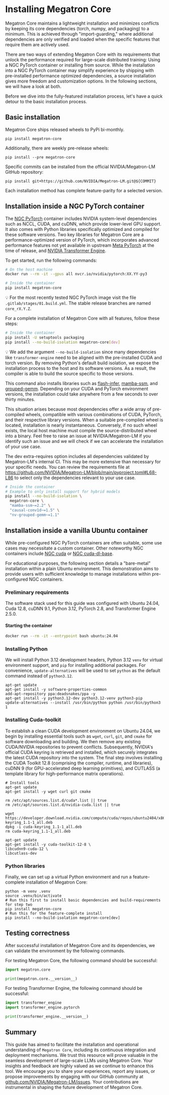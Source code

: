 # Installing Megatron Core

Megatron Core maintains a lightweight installation and minimizes conflicts by keeping its core dependencies (torch, numpy, and packaging) to a minimum. This is achieved through "import-guarding," where additional dependencies are only verified and loaded when the specific features that require them are actively used.

There are two ways of extending Megatron Core with its requirements that unlock the performance required for large-scale distributed training: Using a NGC PyTorch container or installing from source. While the installation into a NGC PyTorch container may simplify experience by shipping with pre-installed performance optimized dependencies, a source installation gives more freedom and customization options. In the following sections, we will have a look at both.

Before we dive into the fully-featured installation process, let's have a quick detour to the basic installation process.

## Basic installation

Megatron Core ships released wheels to PyPi bi-monthly.

```shell
pip install megatron-core
```

Additionally, there are weekly pre-release wheels:

```shell
pip install --pre megatron-core
```

Specific commits can be installed from the official NVIDIA/Megatron-LM GitHub repository:

```shell
pip install git+https://github.com/NVIDIA/Megatron-LM.git@${COMMIT}
```

Each installation method has complete feature-parity for a selected version.

## Installation inside a NGC PyTorch container

The [NGC PyTorch](https://catalog.ngc.nvidia.com/orgs/nvidia/containers/pytorch) container includes NVIDIA system-level dependencies such as NCCL, CUDA, and cuDNN, which provide lower-level GPU support. It also comes with Python libraries specifically optimized and compiled for these software versions. Two key libraries for Megatron Core are a performance-optimized version of PyTorch, which incorporates advanced performance features not yet available in upstream [Meta PyTorch](https://github.com/pytorch/pytorch) at the time of release, and [NVIDIA Transformer Engine](<https://github.com/NVIDIA/TransformerEngine/>).

To get started, run the following commands:

```bash
# On the host machine
docker run --rm -it --gpus all nvcr.io/nvidia/pytorch:XX.YY-py3

# Inside the container
pip install megatron-core
```

:bulb: For the most recently tested NGC PyTorch image visit the file `.gitlab/stages/01.build.yml`. The stable release branches are named `core_rX.Y.Z`.

For a complete installation of Megatron Core with all features, follow these steps:

```bash
# Inside the container
pip install -U setuptools packaging
pip install --no-build-isolation megatron-core[dev]
```

:bulb: We add the argument `--no-build-isolation` since many dependencies like `transformer-engine` need to be aligned with the pre-installed CUDA and torch version. By removing Python's default build isolation, we expose the installation process to the host and its software versions. As a result, the compiler is able to build the source specific to those versions.

This command also installs libraries such as [flash-infer](https://github.com/flashinfer-ai/flashinfer), [mamba-ssm](https://github.com/state-spaces/mamba), and [grouped-gemm](https://github.com/fanshiqing/grouped_gemm). Depending on your CUDA and PyTorch environment versions, the installation could take anywhere from a few seconds to over thirty minutes.

This situation arises because most dependencies offer a wide array of pre-compiled wheels, compatible with various combinations of CUDA, PyTorch, and their respective library versions. When a suitable pre-compiled wheel is located, installation is nearly instantaneous. Conversely, if no such wheel exists, the local host machine must compile the source-distributed wheel into a binary. Feel free to raise an issue at NVIDIA/Megatron-LM if you identify such an issue and we will check if we can accelerate the installation of your use case.

The dev extra-requires option includes all dependencies validated by Megatron-LM's internal CI. This may be more extensive than necessary for your specific needs. You can review the requirements file at <https://github.com/NVIDIA/Megatron-LM/blob/main/pyproject.toml#L68-L86> to select only the dependencies relevant to your use case.

```bash
# Inside the container
# Example to only install support for hybrid models
pip install --no-build-isolation \
  megatron-core \
  "mamba-ssm~=2.2" \
  "causal-conv1d~=1.5" \
  "nv-grouped-gemm~=1.1"
```

## Installation inside a vanilla Ubuntu container

While pre-configured NGC PyTorch containers are often suitable, some use cases may necessitate a custom container. Other noteworthy NGC containers include [NGC cuda](https://catalog.ngc.nvidia.com/orgs/nvidia/containers/cuda) or [NGC cuda-dl-base](https://catalog.ngc.nvidia.com/orgs/nvidia/containers/cuda-dl-base).

For educational purposes, the following section details a "bare-metal" installation within a plain Ubuntu environment. This demonstration aims to provide users with sufficient knowledge to manage installations within pre-configured NGC containers.

### Preliminary requirements

The software stack used for this guide was configured with Ubuntu 24.04, Cuda 12.8, cuDNN 9.1, Python 3.12, PyTorch 2.8, and Transformer Engine 2.5.0.

#### Starting the container

```bash
docker run --rm -it --entrypoint bash ubuntu:24.04
```

### Installing Python

We will install Python 3.12 development headers, Python 3.12 `venv` for virtual environment support, and `pip` for installing additional packages. For convenience, `update-alternatives` will be used to set `python` as the default command instead of `python3.12`.

```shell
apt-get update
apt-get install -y software-properties-common
add-apt-repository ppa:deadsnakes/ppa -y
apt-get install -y python3.12-dev python3.12-venv python3-pip 
update-alternatives --install /usr/bin/python python /usr/bin/python3 1
```

### Installing Cuda-toolkit

To establish a clean CUDA development environment on Ubuntu 24.04, we begin by installing essential tools such as `wget`, `curl`, `git`, and `cmake` for software downloading and building. We then remove any existing CUDA/NVIDIA repositories to prevent conflicts. Subsequently, NVIDIA's official CUDA keyring is retrieved and installed, which securely integrates the latest CUDA repository into the system. The final step involves installing the CUDA Toolkit 12.8 (comprising the compiler, runtime, and libraries), cuDNN 9 (for GPU-accelerated deep learning primitives), and CUTLASS (a template library for high-performance matrix operations).

```shell
# Install tools
apt-get update
apt-get install -y wget curl git cmake

rm /etc/apt/sources.list.d/cuda*.list || true
rm /etc/apt/sources.list.d/nvidia-cuda.list || true

wget https://developer.download.nvidia.com/compute/cuda/repos/ubuntu2404/x86_64/cuda-keyring_1.1-1_all.deb
dpkg -i cuda-keyring_1.1-1_all.deb
rm cuda-keyring_1.1-1_all.deb

apt-get update
apt-get install -y cuda-toolkit-12-8 \
libcudnn9-cuda-12 \
libcutlass-dev 
```

### Python libraries

Finally, we can set up a virtual Python environment and run a feature-complete installation of Megatron Core:

```shell
python -m venv .venv
source .venv/bin/activate
# Run this first to install basic dependencies and build-requirements for step two
pip install megatron-core
# Run this for the feature-complete install
pip install --no-build-isolation megatron-core[dev]
```

## Testing correctness

After successful installation of Megatron Core and its dependencies, we can validate the environment by the following commands.

For testing Megatron Core,  the following command should be successful:

```python
import megatron.core

print(megatron.core.__version__) 
```

For testing Transformer Engine, the following command should be successful:

```python
import transformer_engine
import transformer_engine.pytorch

print(transformer_engine.__version__)
```

## Summary

This guide has aimed to facilitate the installation and operational understanding of `Megatron Core`, including its continuous integration and deployment mechanisms. We trust this resource will prove valuable in the seamless development of large-scale LLMs using Megatron Core. Your insights and feedback are highly valued as we continue to enhance this tool. We encourage you to share your experiences, report any issues, or propose improvements by engaging with our GitHub community at [github.com/NVIDIA/Megatron-LM/issues](http://github.com/NVIDIA/Megatron-LM/issues). Your contributions are instrumental in shaping the future development of Megatron Core.
